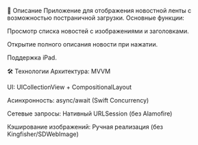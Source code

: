 📝 Описание
Приложение для отображения новостной ленты с возможностью постраничной загрузки.
Основные функции:

Просмотр списка новостей с изображениями и заголовками.

Открытие полного описания новости при нажатии.

Поддержка iPad.

🛠 Технологии
Архитектура: MVVM

UI: UICollectionView + CompositionalLayout

Асинхронность: async/await (Swift Concurrency)

Сетевые запросы: Нативный URLSession (без Alamofire)

Кэширование изображений: Ручная реализация (без Kingfisher/SDWebImage)


